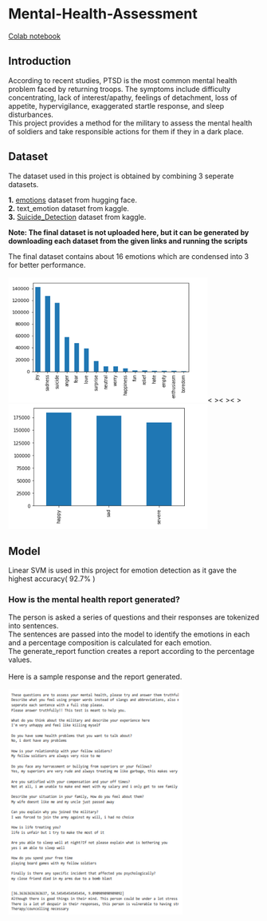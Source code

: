 # Mental-Health-Assessment
<a href="https://colab.research.google.com/drive/17sgdF6EZ6wWmrprG9jAwcpvGIu0iwk8J#scrollTo=F0IwAO4mas2V">Colab notebook</a>

## Introduction
According to recent studies, PTSD is the most common mental health problem faced by returning troops. The symptoms include difficulty concentrating, lack of interest/apathy, feelings of detachment, loss of appetite, hypervigilance, exaggerated startle response, and sleep disturbances.<br>
This project provides a method for the military to assess the mental health of soldiers and take responsible actions for them if they in a dark place.

## Dataset
The dataset used in this project is obtained by combining 3 seperate datasets.

**1.** <a href="https://huggingface.co/datasets/emotion">emotions</a> dataset from hugging face.<br>
**2.** text_emotion dataset from kaggle.<br>
**3.** <a href="https://www.kaggle.com/nikhileswarkomati/suicide-watch">Suicide_Detection</a> dataset from kaggle.<br>

**Note: The final dataset is not uploaded here, but it can be generated by downloading each dataset from the given links and running the scripts**

The final dataset contains about 16 emotions which are condensed into 3 for better performance.<br><br>
<img src="multi_emotions.png" alt="multiple emotions" width="400" height="250"><&nbsp;><&nbsp;><&nbsp;>
<img src="condensed_emotions.png" alt="condensed emotions" width="400" height="250">

## Model
Linear SVM is used in this project for emotion detection as it gave the highest accuracy( 92.7% )

### How is the mental health report generated?
The person is asked a series of questions and their responses are tokenized into sentences.<br>
The sentences are passed into the model to identify the emotions in each and a percentage composition is calculated for each emotion.<br>
The generate_report function creates a report according to the percentage values.<br><br>
Here is a sample response and the report generated.<br><br>
<img src="sample_response.png" alt="response" width="350" height="450">
